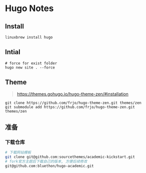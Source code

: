 # Hugo Notes

## Install

    linuxbrew install hugo

## Intial

    # force for exist folder
    hugo new site . --force

## Theme

> <https://themes.gohugo.io/hugo-theme-zen/#installation>

    git clone https://github.com/frjo/hugo-theme-zen.git themes/zen
    git submodule add https://github.com/frjo/hugo-theme-zen.git themes/zen

## 准备

### 下载仓库

``` sh
# 下载网站模板
git clone git@github.com:sourcethemes/academic-kickstart.git
# fork官方主题后下载自己的版本, 方便后续修改
git@github.com:bluethon/hugo-academic.git
```
